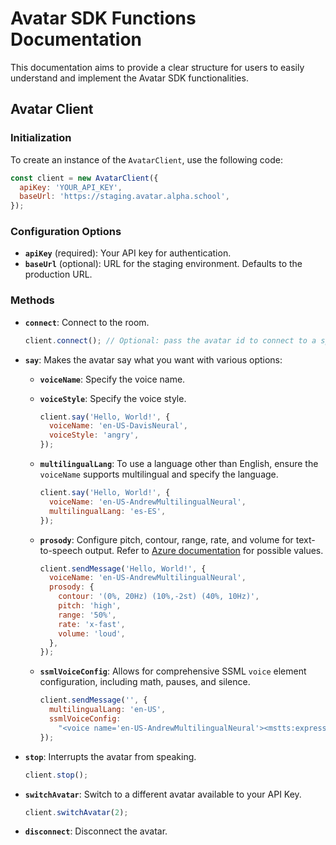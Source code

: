 # Avatar SDK Functions Documentation

This documentation aims to provide a clear structure for users to easily understand and implement the Avatar SDK functionalities.

## Avatar Client

### Initialization

To create an instance of the `AvatarClient`, use the following code:

```javascript
const client = new AvatarClient({
  apiKey: 'YOUR_API_KEY',
  baseUrl: 'https://staging.avatar.alpha.school',
});
```

### Configuration Options

- **`apiKey`** (required): Your API key for authentication.
- **`baseUrl`** (optional): URL for the staging environment. Defaults to the production URL.

### Methods

- **`connect`**: Connect to the room.

    ```javascript
    client.connect(); // Optional: pass the avatar id to connect to a specific avatar.
    ```

- **`say`**: Makes the avatar say what you want with various options:

  - **`voiceName`**: Specify the voice name.
  - **`voiceStyle`**: Specify the voice style.

    ```javascript
    client.say('Hello, World!', {
      voiceName: 'en-US-DavisNeural',
      voiceStyle: 'angry',
    });
    ```

  - **`multilingualLang`**: To use a language other than English, ensure the `voiceName` supports multilingual and specify the language.

    ```javascript
    client.say('Hello, World!', {
      voiceName: 'en-US-AndrewMultilingualNeural',
      multilingualLang: 'es-ES',
    });
    ```

  - **`prosody`**: Configure pitch, contour, range, rate, and volume for text-to-speech output. Refer to [Azure documentation](https://learn.microsoft.com/en-us/azure/ai-services/speech-service/speech-synthesis-markup-voice#adjust-prosody) for possible values.

    ```javascript
    client.sendMessage('Hello, World!', {
      voiceName: 'en-US-AndrewMultilingualNeural',
      prosody: {
        contour: '(0%, 20Hz) (10%,-2st) (40%, 10Hz)',
        pitch: 'high',
        range: '50%',
        rate: 'x-fast',
        volume: 'loud',
      },
    });
    ```

  - **`ssmlVoiceConfig`**: Allows for comprehensive SSML `voice` element configuration, including math, pauses, and silence.

    ```javascript
    client.sendMessage('', {
      multilingualLang: 'en-US',
      ssmlVoiceConfig:
        "<voice name='en-US-AndrewMultilingualNeural'><mstts:express-as style='angry'><mstts:viseme type='FacialExpression'>Hello, World!</mstts:viseme></mstts:express-as></voice>",
    });
    ```

- **`stop`**: Interrupts the avatar from speaking.

  ```javascript
  client.stop();
  ```

- **`switchAvatar`**: Switch to a different avatar available to your API Key.

  ```javascript
  client.switchAvatar(2);
  ```

- **`disconnect`**: Disconnect the avatar.
